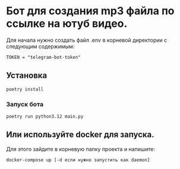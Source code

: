 # Бот для создания mp3 файла по ссылке на ютуб видео.


Для начала нужно создать файл .env в корневой директории с следующим содержимым:
```
TOKEN = "telegram-bot-token"
```
## Установка
```
poetry install 
```
### Запуск бота
```
poetry run python3.12 main.py
```

## Или используйте docker для запуска. 
Для этого зайдите в корневую папку проекта и напишите:

```
docker-compose up [-d если нужно запустить как daemon]
```
